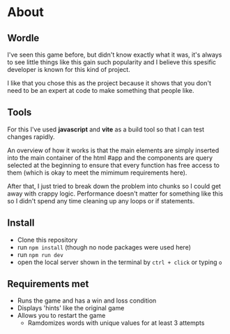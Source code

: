 # About
## Wordle
I've seen this game before, but didn't know exactly what it was, it's always to see little things like this gain such popularity and I believe this spesific developer is known for this kind of project.

I like that you chose this as the project because it shows that you don't need to be an expert at code to make something that people like.

## Tools
For this I've used **javascript** and **vite** as a build tool so that I can test changes rapidly.

An overview of how it works is that the main elements are simply inserted into the main container of the html #app and the components are query selected at the beginning to ensure that every function has free access to them (which is okay to meet the mimimum requirements here).

After that, I just tried to break down the problem into chunks so I could get away with crappy logic. Performance doesn't matter for something like this so I didn't spend any time cleaning up any loops or if statements.

## Install
- Clone this repository
- run ```npm install``` (though no node packages were used here)
- run ```npm run dev``` 
- open the local server shown in the terminal by ```ctrl + click``` or typing ```o```

## Requirements met

- Runs the game and has a win and loss condition
- Displays 'hints' like the original game
- Allows you to restart the game 
    - Ramdomizes words with unique values for at least 3 attempts